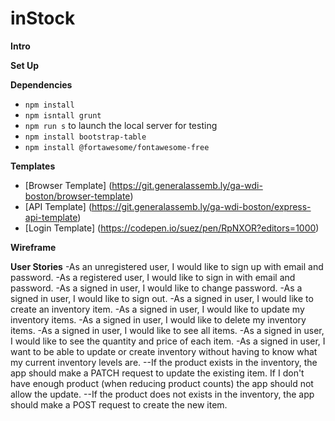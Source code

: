 # inStock
**Intro**

**Set Up**

**Dependencies**
- `npm install`
- `npm isntall grunt`
- `npm run s` to launch the local server for testing
- `npm install bootstrap-table`
- `npm install @fortawesome/fontawesome-free`

**Templates**
- [Browser Template] (https://git.generalassemb.ly/ga-wdi-boston/browser-template)
- [API Template] (https://git.generalassemb.ly/ga-wdi-boston/express-api-template)
- [Login Template] (https://codepen.io/suez/pen/RpNXOR?editors=1000)


**Wireframe**

**User Stories**
-As an unregistered user, I would like to sign up with email and password. 
-As a registered user, I would like to sign in with email and password.
-As a signed in user, I would like to change password.
-As a signed in user, I would like to sign out.
-As a signed in user, I would like to create an inventory item.
-As a signed in user, I would like to update my inventory items.
-As a signed in user, I would like to delete my inventory items.
-As a signed in user, I would like to see all items.
-As a signed in user, I would like to see the quantity and price of each item.
-As a signed in user, I want to be able to update or create inventory without having to know what my current inventory levels are.
--If the product exists in the inventory, the app should make a PATCH request to update the existing item. If I don't have enough product (when reducing product counts) the app should not allow the update.
--If the product does not exists in the inventory, the app should make a POST request to create the new item.